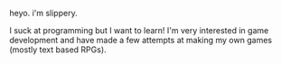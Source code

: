heyo. i'm slippery. 

  I suck at programming but I want to learn! 
  I'm very interested in game development and have made a few attempts at making my own games (mostly text based RPGs).

<!---
slippery-404/slippery-404 is a ✨ special ✨ repository because its `README.md` (this file) appears on your GitHub profile.
You can click the Preview link to take a look at your changes.
--->
